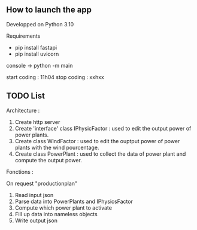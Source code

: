 ## How to launch the app

Developped on Python 3.10

Requirements
- pip install fastapi
- pip install uvicorn

console -> python -m main

start coding : 11h04
stop coding : xxhxx

## TODO List

Architecture :

1. Create http server
2. Create 'interface' class IPhysicFactor : used to edit the output power of power plants.
3. Create class WindFactor : used to edit the ouptput power of power plants with the wind pourcentage.
4. Create class PowerPlant : used to collect the data of power plant and compute the output power.

Fonctions : 

On request "productionplan"
1. Read input json
2. Parse data into PowerPlants and IPhysicsFactor
3. Compute which power plant to activate
4. Fill up data into nameless objects
5. Write output json  